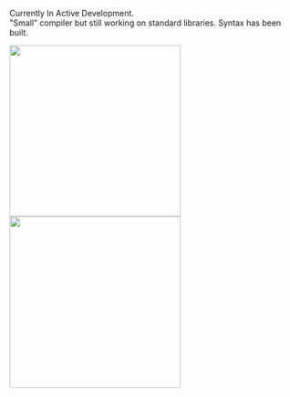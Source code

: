 Currently In Active Development.</br>
"Small" compiler but still working on standard libraries. Syntax has been built.

<img src="https://github.com/user-attachments/assets/ea6a395c-a442-4f70-b163-2bb42841634c" width="300"/><br>
<img src="https://github.com/user-attachments/assets/6d6430fc-0add-4efb-9693-37466af5d7cf" width="300"/>
